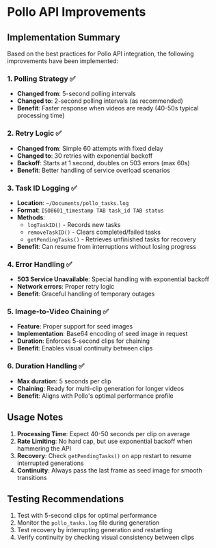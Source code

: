 # Pollo API Improvements

## Implementation Summary

Based on the best practices for Pollo API integration, the following improvements have been implemented:

### 1. Polling Strategy ✅
- **Changed from**: 5-second polling intervals
- **Changed to**: 2-second polling intervals (as recommended)
- **Benefit**: Faster response when videos are ready (40-50s typical processing time)

### 2. Retry Logic ✅
- **Changed from**: Simple 60 attempts with fixed delay
- **Changed to**: 30 retries with exponential backoff
- **Backoff**: Starts at 1 second, doubles on 503 errors (max 60s)
- **Benefit**: Better handling of service overload scenarios

### 3. Task ID Logging ✅
- **Location**: `~/Documents/pollo_tasks.log`
- **Format**: `ISO8601_timestamp TAB task_id TAB status`
- **Methods**:
  - `logTaskID()` - Records new tasks
  - `removeTaskID()` - Clears completed/failed tasks
  - `getPendingTasks()` - Retrieves unfinished tasks for recovery
- **Benefit**: Can resume from interruptions without losing progress

### 4. Error Handling ✅
- **503 Service Unavailable**: Special handling with exponential backoff
- **Network errors**: Proper retry logic
- **Benefit**: Graceful handling of temporary outages

### 5. Image-to-Video Chaining ✅
- **Feature**: Proper support for seed images
- **Implementation**: Base64 encoding of seed image in request
- **Duration**: Enforces 5-second clips for chaining
- **Benefit**: Enables visual continuity between clips

### 6. Duration Handling ✅
- **Max duration**: 5 seconds per clip
- **Chaining**: Ready for multi-clip generation for longer videos
- **Benefit**: Aligns with Pollo's optimal performance profile

## Usage Notes

1. **Processing Time**: Expect 40-50 seconds per clip on average
2. **Rate Limiting**: No hard cap, but use exponential backoff when hammering the API
3. **Recovery**: Check `getPendingTasks()` on app restart to resume interrupted generations
4. **Continuity**: Always pass the last frame as seed image for smooth transitions

## Testing Recommendations

1. Test with 5-second clips for optimal performance
2. Monitor the `pollo_tasks.log` file during generation
3. Test recovery by interrupting generation and restarting
4. Verify continuity by checking visual consistency between clips
